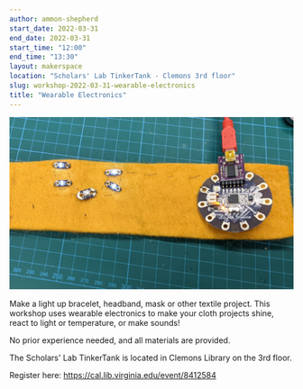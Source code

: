 ```yaml
---
author: ammon-shepherd
start_date: 2022-03-31
end_date: 2022-03-31
start_time: "12:00"
end_time: "13:30"
layout: makerspace
location: "Scholars' Lab TinkerTank - Clemons 3rd floor"
slug: workshop-2022-03-31-wearable-electronics
title: "Wearable Electronics"
---
```


![Wearable Electronics](/assets/post-media/workshops/wearables.jpg)

Make a light up bracelet, headband, mask or other textile project. This workshop uses wearable electronics to make your cloth projects shine, react to light or temperature, or make sounds!

No prior experience needed, and all materials are provided.

The Scholars' Lab TinkerTank is located in Clemons Library on the 3rd floor.

Register here: [https://cal.lib.virginia.edu/event/8412584 ](https://cal.lib.virginia.edu/event/8412584)
